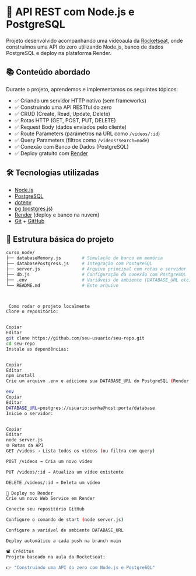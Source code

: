 # 🚀 API REST com Node.js e PostgreSQL

Projeto desenvolvido acompanhando uma videoaula da [Rocketseat](https://rocketseat.com.br/), onde construímos uma API do zero utilizando Node.js, banco de dados PostgreSQL e deploy na plataforma Render.

## 📚 Conteúdo abordado

Durante o projeto, aprendemos e implementamos os seguintes tópicos:

- ✅ Criando um servidor HTTP nativo (sem frameworks)
- ✅ Construindo uma API RESTful do zero
- ✅ CRUD (Create, Read, Update, Delete)
- ✅ Rotas HTTP (GET, POST, PUT, DELETE)
- ✅ Request Body (dados enviados pelo cliente)
- ✅ Route Parameters (parâmetros na URL como `/videos/:id`)
- ✅ Query Parameters (filtros como `/videos?search=node`)
- ✅ Conexão com Banco de Dados (PostgreSQL)
- ✅ Deploy gratuito com [Render](https://render.com/)

## 🛠️ Tecnologias utilizadas

- [Node.js](https://nodejs.org/)
- [PostgreSQL](https://www.postgresql.org/)
- [dotenv](https://www.npmjs.com/package/dotenv)
- [pg (postgres.js)](https://www.npmjs.com/package/postgres)
- [Render](https://render.com/) (deploy e banco na nuvem)
- [Git](https://git-scm.com/) + [GitHub](https://github.com/)

## 🚧 Estrutura básica do projeto

```bash
curso_node/
├── databaseMemory.js        # Simulação de banco em memória
├── databasePostgress.js     # Integração com PostgreSQL
├── server.js                # Arquivo principal com rotas e servidor
├── db.js                    # Configuração da conexão com PostgreSQL
├── .env                     # Variáveis de ambiente (DATABASE_URL etc)
└── README.md                # Este arquivo



 Como rodar o projeto localmente
Clone o repositório:


Copiar
Editar
git clone https://github.com/seu-usuario/seu-repo.git
cd seu-repo
Instale as dependências:


Copiar
Editar
npm install
Crie um arquivo .env e adicione sua DATABASE_URL do PostgreSQL (Render ou local):

env
Copiar
Editar
DATABASE_URL=postgres://usuario:senha@host:porta/database
Inicie o servidor:


Copiar
Editar
node server.js
🌐 Rotas da API
GET /videos → Lista todos os vídeos (ou filtra com query)

POST /videos → Cria um novo vídeo

PUT /videos/:id → Atualiza um vídeo existente

DELETE /videos/:id → Deleta um vídeo

🚀 Deploy no Render
Crie um novo Web Service em Render

Conecte seu repositório GitHub

Configure o comando de start (node server.js)

Configure a variável de ambiente DATABASE_URL

Deploy automático a cada push na branch main

📽️ Créditos
Projeto baseado na aula da Rocketseat:

👉 "Construindo uma API do zero com Node.js e PostgreSQL"

